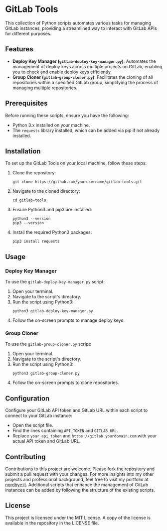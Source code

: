 # GitLab Tools

This collection of Python scripts automates various tasks for managing GitLab instances, providing a streamlined way to interact with GitLab APIs for different purposes.

## Features

- **Deploy Key Manager (`gitlab-deploy-key-manager.py`)**: Automates the management of deploy keys across multiple projects on GitLab, enabling you to check and enable deploy keys efficiently.
- **Group Cloner (`gitlab-group-cloner.py`)**: Facilitates the cloning of all repositories within a specified GitLab group, simplifying the process of managing multiple repositories.

## Prerequisites

Before running these scripts, ensure you have the following:
- Python 3.x installed on your machine.
- The `requests` library installed, which can be added via pip if not already installed.

## Installation

To set up the GitLab Tools on your local machine, follow these steps:

1. Clone the repository:
   ```plaintext
   git clone https://github.com/yourusername/gitlab-tools.git
   ```
2. Navigate to the cloned directory:
   ```plaintext
   cd gitlab-tools
   ```
3. Ensure Python3 and pip3 are installed:
   ```plaintext
   python3 --version
   pip3 --version
   ```
4. Install the required Python3 packages:
   ```plaintext
   pip3 install requests
   ```

## Usage

### Deploy Key Manager
To use the `gitlab-deploy-key-manager.py` script:

1. Open your terminal.
2. Navigate to the script's directory.
3. Run the script using Python3:
   ```plaintext
   python3 gitlab-deploy-key-manager.py
   ```
4. Follow the on-screen prompts to manage deploy keys.

### Group Cloner
To use the `gitlab-group-cloner.py` script:

1. Open your terminal.
2. Navigate to the script's directory.
3. Run the script using Python3:
   ```plaintext
   python3 gitlab-group-cloner.py
   ```
4. Follow the on-screen prompts to clone repositories.

## Configuration

Configure your GitLab API token and GitLab URL within each script to connect to your GitLab instance:

- Open the script file.
- Find the lines containing `API_TOKEN` and `GITLAB_URL`.
- Replace `your_api_token` and `https://gitlab.yourdomain.com` with your actual API token and GitLab URL.

## Contributing

Contributions to this project are welcome. Please fork the repository and submit a pull request with your changes. For more insights into my other projects and professional background, feel free to visit my portfolio at [nordbye.it](https://nordbye.it/). Additional scripts that enhance the management of GitLab instances can be added by following the structure of the existing scripts.

## License

This project is licensed under the MIT License. A copy of the license is available in the repository in the LICENSE file.
